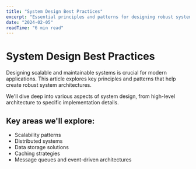 ```yaml
---
title: "System Design Best Practices"
excerpt: "Essential principles and patterns for designing robust systems..."
date: "2024-02-05"
readTime: "6 min read"
---
```


# System Design Best Practices

Designing scalable and maintainable systems is crucial for modern applications. This article explores key principles and patterns that help create robust system architectures.

We'll dive deep into various aspects of system design, from high-level architecture to specific implementation details.

## Key areas we'll explore:
- Scalability patterns
- Distributed systems
- Data storage solutions
- Caching strategies
- Message queues and event-driven architectures